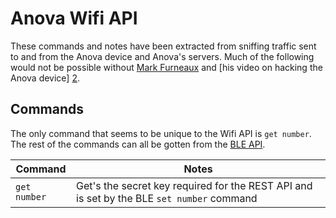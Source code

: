 # Anova Wifi API

These commands and notes have been extracted from sniffing traffic sent to and
from the Anova device and Anova's servers. Much of the following would not be
possible without [Mark Furneaux][1] and [his video on hacking the Anova device]
[2].

## Commands

The only command that seems to be unique to the Wifi API is `get number`. The
rest of the commands can all be gotten from the [BLE API][3].

| Command          | Notes |
|------------------|-------|
| `get number`     | Get's the secret key required for the REST API and is set by the BLE `set number` command |

[1]: https://github.com/TheUbuntuGuy
[2]: https://www.youtube.com/watch?v=xDDPFHhY7ec
[3]: https://github.com/dfrankland/sous-vide/blob/master/docs/ble.md
